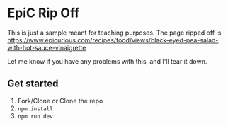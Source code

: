 # EpiC Rip Off

This is just a sample meant for teaching purposes. The page ripped off is https://www.epicurious.com/recipes/food/views/black-eyed-pea-salad-with-hot-sauce-vinaigrette

Let me know if you have any problems with this, and I'll tear it down.

## Get started

1. Fork/Clone or Clone the repo
2. `npm install`
3. `npm run dev`
